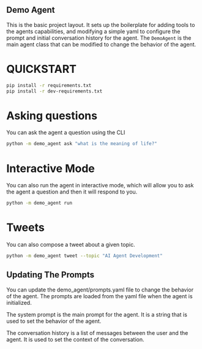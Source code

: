 ## Demo Agent

This is the basic project layout.  It sets up the boilerplate for adding tools to the agents capabilities, and modifying a simple yaml to configure the prompt and initial conversation history for the agent.  The `DemoAgent` is the main agent class that can be modified to change the behavior of the agent.

# QUICKSTART

```bash
pip install -r requirements.txt
pip install -r dev-requirements.txt
```

# Asking questions

You can ask the agent a question using the CLI

```bash
python -m demo_agent ask "what is the meaning of life?"
```


# Interactive Mode

You can also run the agent in interactive mode, which will allow you to ask the agent a question and then it will respond to you.

```bash
python -m demo_agent run
```

# Tweets

You can also compose a tweet about a given topic.

```bash
python -m demo_agent tweet --topic "AI Agent Development"
```


## Updating The Prompts

You can update the demo_agent/prompts.yaml file to change the behavior of the agent.  The prompts are loaded from the yaml file when the agent is initialized.

The system prompt is the main prompt for the agent.  It is a string that is used to set the behavior of the agent.

The conversation history is a list of messages between the user and the agent.  It is used to set the context of the conversation.
